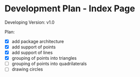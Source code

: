# Development Plan - Index Page

Developing Version: v1.0

Plan:
- [x] add package architecture
- [x] add support of points
- [x] add support of lines
- [x] grouping of points into triangles
- [ ] grouping of points into quadrilaterals
- [ ] drawing circles